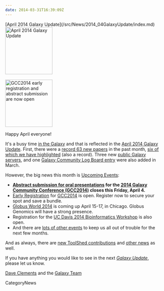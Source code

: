 ```yaml
---
date: 2014-03-31T16:39:09Z
---
```

<div class='newsItemHeader'>[April 2014 Galaxy Update](/src/News/2014_04GalaxyUpdate/index.md)</div>

<div class='right'>
<a href='/GalaxyUpdates/2014_04'><img src='/Images/Logos/GalaxyUpdate200.png' alt='April 2014 Galaxy Update' width=150 /></a>
<br /><br />
<a href='/GalaxyUpdates/2014_04#gcc2014-june-30---july-2-baltimore'><img src='/Images/Logos/GCC2014LogoWide200.png' alt='GCC2014 early registration and abstract submission are now open' width="150" /></a>
</div>

Happy April everyone!  

It's a busy time [in the Galaxy](/GalaxyUpdates/2014_04) and that is reflected in the [April 2014 Galaxy Update](/GalaxyUpdates/2014_04).  First, there were a [record 63 new papers](/GalaxyUpdates/2014_04#new-papers) in the past month, [six of which we have highlighted](/GalaxyUpdates/2014_04#new-papers) (also a record).  Three new [public Galaxy servers](/GalaxyUpdates/2014_04#new-public-servers), and one [Galaxy Community Log Board entry](/GalaxyUpdates/2014_04#galaxy-community-hubs) were also added in March.

However, the big news this month is [Upcoming Events](/GalaxyUpdates/2014_04#events):

* **[Abstract submission for oral presentations](/GalaxyUpdates/2014_04#oral-presentation-abstract-submission-closes-april-4) for the [2014 Galaxy Community Conference (GCC2014)](/GalaxyUpdates/2014_04#gcc2014-june-30---july-2-baltimore) closes this Friday, April 4.**
* [Early Registration](/GalaxyUpdates/2014_04#registration-is-open) for [GCC2014](/GalaxyUpdates/2014_04#gcc2014-june-30---july-2-baltimore) is open. Register now to secure your spot and save a bundle.
* [Globus World 2014](/GalaxyUpdates/2014_04#globus-world-2014) is coming up April 15-17, in Chicago.  Globus Genomics will have a strong presence.
* Registration for the [UC Davis 2014 Bioinformatics Workshop](/GalaxyUpdates/2014_04#uc-davis-2014-bioinformatics-workshop) is also open.
* And there are [lots of other events](/GalaxyUpdates/2014_04#other-events) to keep us all out of trouble for the next few months.

And as always, there are [new ToolShed contributions](/GalaxyUpdates/2014_04#toolshed-contributions) and [other news](/GalaxyUpdates/2014_04#other-news) as well.

If you have anything you would like to see in the next *[Galaxy Update](/src/GalaxyUpdates/index.md)*, please let us know.

[Dave Clements](/DaveClements) and the [Galaxy Team](/src/GalaxyTeam/index.md)


CategoryNews
